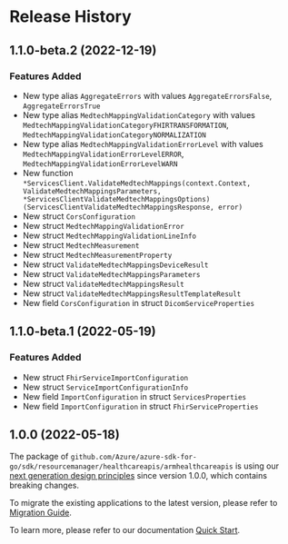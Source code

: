 # Release History

## 1.1.0-beta.2 (2022-12-19)
### Features Added

- New type alias `AggregateErrors` with values `AggregateErrorsFalse`, `AggregateErrorsTrue`
- New type alias `MedtechMappingValidationCategory` with values `MedtechMappingValidationCategoryFHIRTRANSFORMATION`, `MedtechMappingValidationCategoryNORMALIZATION`
- New type alias `MedtechMappingValidationErrorLevel` with values `MedtechMappingValidationErrorLevelERROR`, `MedtechMappingValidationErrorLevelWARN`
- New function `*ServicesClient.ValidateMedtechMappings(context.Context, ValidateMedtechMappingsParameters, *ServicesClientValidateMedtechMappingsOptions) (ServicesClientValidateMedtechMappingsResponse, error)`
- New struct `CorsConfiguration`
- New struct `MedtechMappingValidationError`
- New struct `MedtechMappingValidationLineInfo`
- New struct `MedtechMeasurement`
- New struct `MedtechMeasurementProperty`
- New struct `ValidateMedtechMappingsDeviceResult`
- New struct `ValidateMedtechMappingsParameters`
- New struct `ValidateMedtechMappingsResult`
- New struct `ValidateMedtechMappingsResultTemplateResult`
- New field `CorsConfiguration` in struct `DicomServiceProperties`


## 1.1.0-beta.1 (2022-05-19)
### Features Added

- New struct `FhirServiceImportConfiguration`
- New struct `ServiceImportConfigurationInfo`
- New field `ImportConfiguration` in struct `ServicesProperties`
- New field `ImportConfiguration` in struct `FhirServiceProperties`


## 1.0.0 (2022-05-18)

The package of `github.com/Azure/azure-sdk-for-go/sdk/resourcemanager/healthcareapis/armhealthcareapis` is using our [next generation design principles](https://azure.github.io/azure-sdk/general_introduction.html) since version 1.0.0, which contains breaking changes.

To migrate the existing applications to the latest version, please refer to [Migration Guide](https://aka.ms/azsdk/go/mgmt/migration).

To learn more, please refer to our documentation [Quick Start](https://aka.ms/azsdk/go/mgmt).